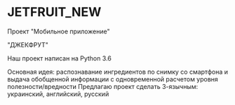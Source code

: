 # JETFRUIT_NEW
Проект "Мобильное приложение"

"ДЖЕКФРУТ"

Наш проект написан на Python 3.6

Основная идея: распознавание ингредиентов по снимку со смартфона и выдача обобщенной информации с одновременной расчетом уровня полезности/вредности
Предлагаю проект сделать 3-язычным: украинский, английский, русский
